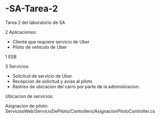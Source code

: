 # -SA-Tarea-2
Tarea 2 del laboratorio de SA

2 Aplicaciones:
- Cliente que requiere servicio de Uber
- Piloto de vehiculo de Uber

1 ESB

3 Servicios:
- Solicitud de servicio de Uber
- Recepcion de solicitud y aviso al piloto
- Rastreo de ubicacion del carro por parte de la administracion.

Ubicacion de servicios:

Asignacion de piloto: ServiciosWeb/ServicioDePiloto/Controllers/AsignacionPilotoController.cs
